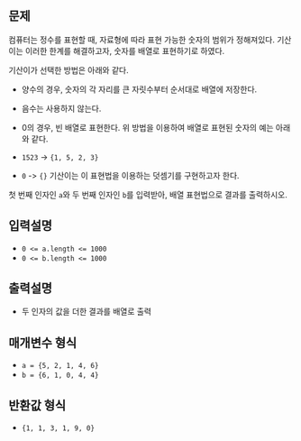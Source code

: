 ## 문제
컴퓨터는 정수를 표현할 때, 자료형에 따라 표현 가능한 숫자의 범위가 정해져있다. 기산이는 이러한 한계를 해결하고자, 숫자를 배열로 표현하기로 하였다.

기산이가 선택한 방법은 아래와 같다.

- 양수의 경우, 숫자의 각 자리를 큰 자릿수부터 순서대로 배열에 저장한다.
- 음수는 사용하지 않는다.
- 0의 경우, 빈 배열로 표현한다.
위 방법을 이용하여 배열로 표현된 숫자의 예는 아래와 같다.

- `1523` -> `{1, 5, 2, 3}`
- `0` -> `{}`
기산이는 이 표현법을 이용하는 덧셈기를 구현하고자 한다.

첫 번째 인자인 `a`와 두 번째 인자인 `b`를 입력받아, 배열 표현법으로 결과를 출력하시오.

## 입력설명
- `0 <= a.length <= 1000`
- `0 <= b.length <= 1000`

## 출력설명
- 두 인자의 값을 더한 결과를 배열로 출력

## 매개변수 형식
- ` a = {5, 2, 1, 4, 6} `
- `b = {6, 1, 0, 4, 4}`

## 반환값 형식
- `{1, 1, 3, 1, 9, 0}`